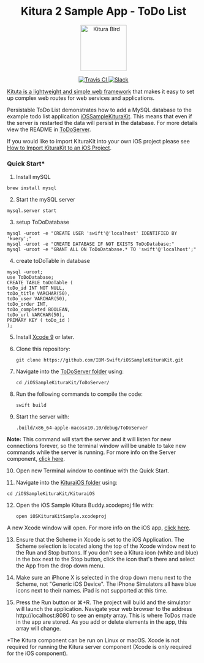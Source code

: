 <h1 align="center"> Kitura 2 Sample App - ToDo List </h1>

<p align="center">
<img src="https://www.ibm.com/cloud-computing/bluemix/sites/default/files/assets/page/catalog-swift.svg" width="120" alt="Kitura Bird">
</p>

<p align="center">
<a href="https://travis-ci.org/IBM-Swift/iOSSampleKituraKit">
    <img src="https://travis-ci.org/IBM-Swift/iOSSampleKituraKit.svg?branch=master" alt="Travis CI">
</a>
<a href= "http://swift-at-ibm-slack.mybluemix.net/"> 
    <img src="http://swift-at-ibm-slack.mybluemix.net/badge.svg"  alt="Slack"> 
</a>
</p>


[Kituta is a lightweight and simple web framework](http://kitura.io) that makes it easy to set up complex web routes for web services and applications. 

Persistable ToDo List demonstrates how to add a MySQL database to the example todo list application [iOSSampleKituraKit](https://github.com/IBM-Swift/iOSSampleKituraKit). This means that even if the server is restarted the data will persist in the database. For more details view the README in [ToDoServer](https://github.com/Andrew-Lees11/PersistentiOSKituraKit/tree/master/ToDoServer).

If you would like to import KituraKit into your own iOS project please see [How to Import KituraKit to an iOS Project](http://github.com/IBM-Swift/iOSSampleKituraKit/blob/master/KituraiOS/KituraKit/README.md).

### Quick Start*
1. Install mySQL

`brew install mysql`

2. Start the mySQL server

`mysql.server start`

3. setup ToDoDatabase

```
mysql -uroot -e "CREATE USER 'swift'@'localhost' IDENTIFIED BY 'kuery';"
mysql -uroot -e "CREATE DATABASE IF NOT EXISTS ToDoDatabase;"
mysql -uroot -e "GRANT ALL ON ToDoDatabase.* TO 'swift'@'localhost';"
```
4. create toDoTable in database

```
mysql -uroot;
use ToDoDatabase;
CREATE TABLE toDoTable (
toDo_id INT NOT NULL,
toDo_title VARCHAR(50),
toDo_user VARCHAR(50),
toDo_order INT,
toDo_completed BOOLEAN,
toDo_url VARCHAR(50),
PRIMARY KEY ( toDo_id )
);
```

5. Install [Xcode 9](https://itunes.apple.com/gb/app/xcode/id497799835) or later.

6. Clone this repository:

    `git clone https://github.com/IBM-Swift/iOSSampleKituraKit.git`

7. Navigate into the [ToDoServer folder](https://github.com/IBM-Swift/iOSSampleKituraBuddy/tree/master/ToDoServer) using:

    `cd /iOSSampleKituraKit/ToDoServer/`

8. Run the following commands to compile the code:

    `swift build`

9. Start the server with:

    `.build/x86_64-apple-macosx10.10/debug/ToDoServer`

**Note:** This command will start the server and it will listen for new connections forever, so the terminal window will be unable to take new commands while the server is running. For more info on the Server component, [click here](https://github.com/IBM-Swift/iOSSampleKituraBuddy/blob/master/ToDoServer/README.md).

10. Open new Terminal window to continue with the Quick Start.

11. Navigate into the [KituraiOS folder](https://github.com/IBM-Swift/iOSSampleKituraBuddy/tree/master/KituraiOS) using:

   `cd /iOSSampleKituraKit/KituraiOS`

12. Open the iOS Sample Kitura Buddy.xcodeproj file with:

    `open iOSKituraKitSample.xcodeproj`

A new Xcode window will open. For more info on the iOS app, [click here](https://github.com/IBM-Swift/iOSSampleKituraKit/blob/master/KituraiOS/README.md).

13. Ensure that the Scheme in Xcode is set to the iOS Application. The Scheme selection is located along the top of the Xcode window next to the Run and Stop buttons. If you don't see a Kitura icon (white and blue) in the box next to the Stop button, click the icon that's there and select the App from the drop down menu.

14. Make sure an iPhone X is selected in the drop down menu next to the Scheme, not "Generic iOS Device". The iPhone Simulators all have blue icons next to their names. iPad is not supported at this time.

15. Press the Run button or ⌘+R. The project will build and the simulator will launch the application. Navigate your web browser to the address http://localhost:8080 to see an empty array. This is where ToDos made in the app are stored. As you add or delete elements in the app, this array will change.


*The Kitura component can be run on Linux or macOS. Xcode is not required for running the Kitura server component (Xcode is only required for the iOS component).

